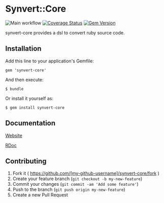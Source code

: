 # Synvert::Core

![Main workflow](https://github.com/xinminlabs/synvert-core/actions/workflows/main.yml/badge.svg)
[![Coverage Status](https://coveralls.io/repos/xinminlabs/synvert-core/badge.png?branch=master)](https://coveralls.io/r/xinminlabs/synvert-core)
[![Gem Version](https://badge.fury.io/rb/synvert-core.png)](http://badge.fury.io/rb/synvert-core)

synvert-core provides a dsl to convert ruby source code.

## Installation

Add this line to your application's Gemfile:

    gem 'synvert-core'

And then execute:

    $ bundle

Or install it yourself as:

    $ gem install synvert-core


## Documentation

[Website][1]

[RDoc][2]

## Contributing

1. Fork it ( https://github.com/[my-github-username]/synvert-core/fork )
2. Create your feature branch (`git checkout -b my-new-feature`)
3. Commit your changes (`git commit -am 'Add some feature'`)
4. Push to the branch (`git push origin my-new-feature`)
5. Create a new Pull Request

[1]: http://xinminlabs.github.io/synvert/
[2]: http://rubydoc.info/github/xinminlabs/synvert-core/master/frames
